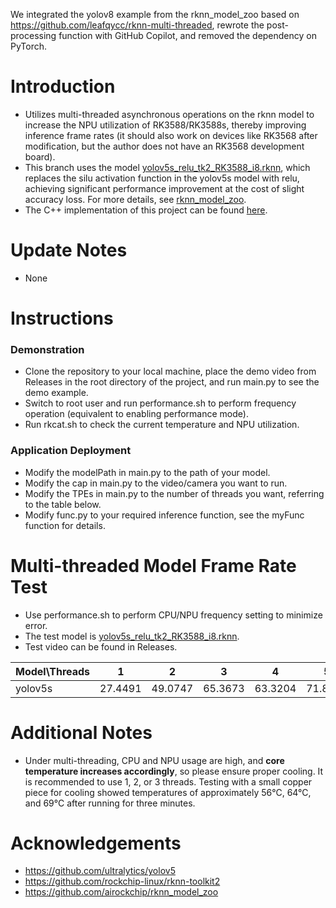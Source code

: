 We integrated the yolov8 example from the rknn_model_zoo based on https://github.com/leafqycc/rknn-multi-threaded, rewrote the post-processing function with GitHub Copilot, and removed the dependency on PyTorch.

# Introduction
* Utilizes multi-threaded asynchronous operations on the rknn model to increase the NPU utilization of RK3588/RK3588s, thereby improving inference frame rates (it should also work on devices like RK3568 after modification, but the author does not have an RK3568 development board).
* This branch uses the model [yolov5s_relu_tk2_RK3588_i8.rknn](https://github.com/airockchip/rknn_model_zoo), which replaces the silu activation function in the yolov5s model with relu, achieving significant performance improvement at the cost of slight accuracy loss. For more details, see [rknn_model_zoo](https://github.com/airockchip/rknn_model_zoo/tree/main/models/CV/object_detection/yolo).
* The C++ implementation of this project can be found [here](https://github.com/leafqycc/rknn-cpp-Multithreading).

# Update Notes
* None

# Instructions
### Demonstration
* Clone the repository to your local machine, place the demo video from Releases in the root directory of the project, and run main.py to see the demo example.
* Switch to root user and run performance.sh to perform frequency operation (equivalent to enabling performance mode).
* Run rkcat.sh to check the current temperature and NPU utilization.

### Application Deployment
* Modify the modelPath in main.py to the path of your model.
* Modify the cap in main.py to the video/camera you want to run.
* Modify the TPEs in main.py to the number of threads you want, referring to the table below.
* Modify func.py to your required inference function, see the myFunc function for details.

# Multi-threaded Model Frame Rate Test
* Use performance.sh to perform CPU/NPU frequency setting to minimize error.
* The test model is [yolov5s_relu_tk2_RK3588_i8.rknn](https://github.com/airockchip/rknn_model_zoo).
* Test video can be found in Releases.

| Model\Threads | 1    |  2   | 3  |  4  | 5  | 6  |
| ----  | ----    | ----  |  ----  | ----  | ----  | ----  |
| yolov5s  | 27.4491 | 49.0747 | 65.3673  | 63.3204 | 71.8407 | 72.0590 |

# Additional Notes
* Under multi-threading, CPU and NPU usage are high, and **core temperature increases accordingly**, so please ensure proper cooling. It is recommended to use 1, 2, or 3 threads. Testing with a small copper piece for cooling showed temperatures of approximately 56°C, 64°C, and 69°C after running for three minutes.

# Acknowledgements
* https://github.com/ultralytics/yolov5
* https://github.com/rockchip-linux/rknn-toolkit2
* https://github.com/airockchip/rknn_model_zoo
